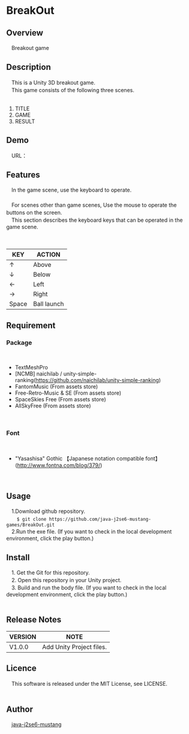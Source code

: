 # BreakOut

## Overview
　Breakout game 

## Description
　This is a Unity 3D breakout game.<br>
　This game consists of the following three scenes. <br>
<br>

1. TITLE
1. GAME 
1. RESULT

## Demo
　URL：<br>

## Features
　In the game scene, use the keyboard to operate.<br>
　<br>
　For scenes other than game scenes, Use the mouse to operate the buttons on the screen.
　<br>
　This section describes the keyboard keys that can be operated in the game scene.<br>

　　<Movement of own machine><br>

| KEY | ACTION |
| ------ | ------ |
| ↑ | Above |
| ↓ | Below |
| ← | Left |
| → | Right |
| Space | Ball launch |

## Requirement
<H3>Package</H3><br>

- TextMeshPro
- [NCMB] naichilab / unity-simple-ranking(https://github.com/naichilab/unity-simple-ranking)
- FantomMusic (From assets store)
- Free-Retro-Music & SE (From assets store)
- SpaceSkies Free (From assets store)
- AllSkyFree (From assets store)
<br>

<H3>Font</H3><br>

- "Yasashisa" Gothic 【Japanese notation compatible font】(http://www.fontna.com/blog/379/) 
<br>

## Usage
　1.Download github repository.<br>
　　`$ git clone https://github.com/java-j2se6-mustang-games/BreakOut.git`<br>
　2.Run the exe file. (If you want to check in the local development environment, click the play button.)<br>

## Install
　1. Get the Git for this repository.<br>
　2. Open this repository in your Unity project.<br>
　3. Build and run the body file. (If you want to check in the local development environment, click the play button.) <br>
<br>

## Release Notes
| VERSION | NOTE |
| ------ | ------ |
| V1.0.0 | Add Unity Project files. |

## Licence
　This software is released under the MIT License, see LICENSE.<br>
<br>
## Author
　[java-j2se6-mustang](https://github.com/java-j2se6-mustang)<br>
<br>

